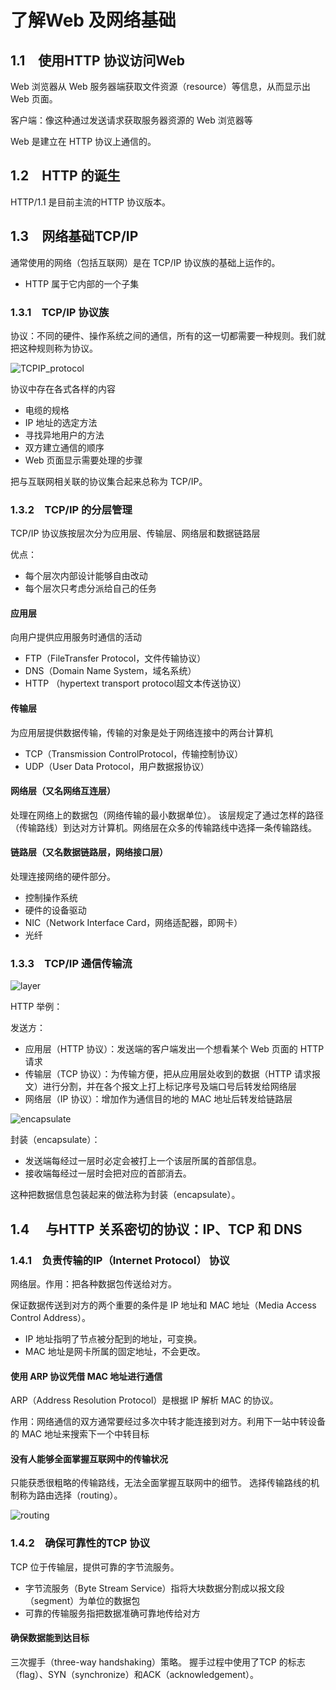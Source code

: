 # 了解Web 及网络基础
## 1.1　使用HTTP 协议访问Web
Web 浏览器从 Web 服务器端获取文件资源（resource）等信息，从而显示出Web 页面。

客户端：像这种通过发送请求获取服务器资源的 Web 浏览器等

Web 是建立在 HTTP 协议上通信的。

## 1.2　HTTP 的诞生
HTTP/1.1 是目前主流的HTTP 协议版本。

## 1.3　网络基础TCP/IP
通常使用的网络（包括互联网）是在 TCP/IP 协议族的基础上运作的。
- HTTP 属于它内部的一个子集

### 1.3.1　TCP/IP 协议族
协议：不同的硬件、操作系统之间的通信，所有的这一切都需要一种规则。我们就把这种规则称为协议。

![TCPIP_protocol](./img/TCPIP_protocol.png)

协议中存在各式各样的内容
- 电缆的规格
- IP 地址的选定方法
- 寻找异地用户的方法
- 双方建立通信的顺序
- Web 页面显示需要处理的步骤

把与互联网相关联的协议集合起来总称为 TCP/IP。

### 1.3.2　TCP/IP 的分层管理

TCP/IP 协议族按层次分为应用层、传输层、网络层和数据链路层

优点：
- 每个层次内部设计能够自由改动
- 每个层次只考虑分派给自己的任务


#### 应用层
向用户提供应用服务时通信的活动
- FTP（FileTransfer Protocol，文件传输协议）
- DNS（Domain Name System，域名系统）
- HTTP （hypertext transport protocol超文本传送协议）

#### 传输层
为应用层提供数据传输，传输的对象是处于网络连接中的两台计算机
- TCP（Transmission ControlProtocol，传输控制协议）
- UDP（User Data Protocol，用户数据报协议）

#### 网络层（又名网络互连层）
处理在网络上的数据包（网络传输的最小数据单位）。
该层规定了通过怎样的路径（传输路线）到达对方计算机。网络层在众多的传输路线中选择一条传输路线。

#### 链路层（又名数据链路层，网络接口层）
处理连接网络的硬件部分。
- 控制操作系统
- 硬件的设备驱动
- NIC（Network Interface Card，网络适配器，即网卡）
- 光纤

### 1.3.3　TCP/IP 通信传输流

![layer](./img/layer.png)

HTTP 举例：

发送方：
- 应用层（HTTP 协议）：发送端的客户端发出一个想看某个 Web 页面的 HTTP 请求
- 传输层（TCP 协议）：为传输方便，把从应用层处收到的数据（HTTP 请求报文）进行分割，并在各个报文上打上标记序号及端口号后转发给网络层
- 网络层（IP 协议）：增加作为通信目的地的 MAC 地址后转发给链路层

![encapsulate](img/encapsulate.png)

封装（encapsulate）：
- 发送端每经过一层时必定会被打上一个该层所属的首部信息。  
- 接收端每经过一层时会把对应的首部消去。  

这种把数据信息包装起来的做法称为封装（encapsulate）。

## 1.4　 与HTTP 关系密切的协议：IP、TCP 和 DNS

### 1.4.1　负责传输的IP（Internet Protocol） 协议
网络层。作用：把各种数据包传送给对方。

保证数据传送到对方的两个重要的条件是 IP 地址和 MAC 地址（Media Access Control Address）。
- IP 地址指明了节点被分配到的地址，可变换。
- MAC 地址是网卡所属的固定地址，不会更改。

#### 使用 ARP 协议凭借 MAC 地址进行通信
ARP（Address Resolution Protocol）是根据 IP 解析 MAC 的协议。

作用：网络通信的双方通常要经过多次中转才能连接到对方。利用下一站中转设备的 MAC 地址来搜索下一个中转目标

#### 没有人能够全面掌握互联网中的传输状况
只能获悉很粗略的传输路线，无法全面掌握互联网中的细节。
选择传输路线的机制称为路由选择（routing）。

![routing](./img/routing.png)

### 1.4.2　确保可靠性的TCP 协议
TCP 位于传输层，提供可靠的字节流服务。
- 字节流服务（Byte Stream Service）指将大块数据分割成以报文段（segment）为单位的数据包
- 可靠的传输服务指把数据准确可靠地传给对方

#### 确保数据能到达目标
三次握手（three-way handshaking）策略。
握手过程中使用了TCP 的标志（flag）、SYN（synchronize）和ACK（acknowledgement）。

 








